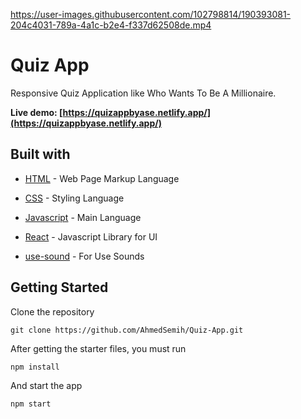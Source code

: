https://user-images.githubusercontent.com/102798814/190393081-204c4031-789a-4a1c-b2e4-f337d62508de.mp4

# Quiz App

Responsive Quiz Application like Who Wants To Be A Millionaire.

**Live demo: [https://quizappbyase.netlify.app/](https://quizappbyase.netlify.app/)**

## Built with

- [HTML](https://html.spec.whatwg.org/multipage/) - Web Page Markup Language

- [CSS](https://www.w3.org/Style/CSS/) - Styling Language

- [Javascript](https://www.javascript.com/) - Main Language

- [React](https://reactjs.org/) - Javascript Library for UI

- [use-sound](https://www.npmjs.com/package/use-sound) - For Use Sounds

## Getting Started

Clone the repository

```
git clone https://github.com/AhmedSemih/Quiz-App.git
```

After getting the starter files, you must run

```
npm install
```

And start the app

```
npm start
```

